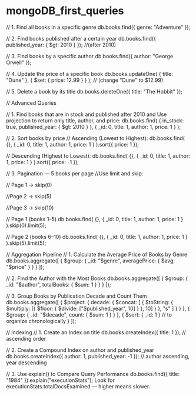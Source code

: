 # mongoDB_first_queries

// 1. Find all books in a specific genre 
db.books.find({ genre: "Adventure" });

// 2. Find books published after a certain year
db.books.find({ published_year: { $gt: 2010 } });  //(after 2010)

// 3. Find books by a specific author
db.books.find({ author: "George Orwell" });

// 4. Update the price of a specific book
db.books.updateOne(
  { title: "Dune" },
  { $set: { price: 12.99 } }
);  // (change "Dune" to $12.99)

// 5. Delete a book by its title 
db.books.deleteOne({ title: "The Hobbit" });

// Advanced Queries

// 1. Find books that are in stock and published after 2010 and Use projection to return only title, author, and price:
db.books.find(
  { in_stock: true, published_year: { $gt: 2010 } },
  { _id: 0, title: 1, author: 1, price: 1 }
);

// 2. Sort books by price
// Ascending (Lowest to Highest):
db.books.find(
  {},
  { _id: 0, title: 1, author: 1, price: 1 }
).sort({ price: 1 });

// Descending (Highest to Lowest):
db.books.find(
  {},
  { _id: 0, title: 1, author: 1, price: 1 }
).sort({ price: -1 });

// 3. Pagination — 5 books per page
//Use limit and skip:

// Page 1 → skip(0)

//Page 2 → skip(5)

//Page 3 → skip(10)

// Page 1 (books 1–5)
db.books.find(
  {},
  { _id: 0, title: 1, author: 1, price: 1 }
).skip(0).limit(5);

// Page 2 (books 6–10)
db.books.find(
  {},
  { _id: 0, title: 1, author: 1, price: 1 }
).skip(5).limit(5);

// Aggregation Pipeline
// 1. Calculate the Average Price of Books by Genre
db.books.aggregate([
  {
    $group: {
      _id: "$genre",
      averagePrice: { $avg: "$price" }
    }
  }
]);

// 2. Find the Author with the Most Books
db.books.aggregate([
  {
    $group: {
      _id: "$author",
      totalBooks: { $sum: 1 }
    }
  }
]);

// 3. Group Books by Publication Decade and Count Them
db.books.aggregate([
  {
    $project: {
      decade: {
        $concat: [
          { $toString: { $multiply: [{ $floor: { $divide: ["$published_year", 10] } }, 10] } },
          "s"
        ]
      }
    }
  },
  {
    $group: {
      _id: "$decade",
      count: { $sum: 1 }
    }
  },
  {
    $sort: { _id: 1 } // to organize chronologically
  }
]);

// Indexing
// 1. Create an Index on title
db.books.createIndex({ title: 1 }); // ascending order

// 2. Create a Compound Index on author and published_year
db.books.createIndex({ author: 1, published_year: -1 }); // author ascending, year descending

// 3. Use explain() to Compare Query Performance
db.books.find({ title: "1984" }).explain("executionStats");
Look for executionStats.totalDocsExamined — higher means slower.
